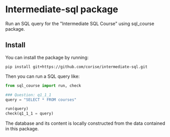 # Intermediate-sql package

Run an SQL query for the "Intermediate SQL Course" using sql_course package.

## Install

You can install the package by running:

```
pip install git+https://github.com/corise/intermediate-sql.git
```

Then you can run a SQL query like:

```Python
from sql_course import run, check

### Question: q1_1_1
query = "SELECT * FROM courses"

run(query)
check(q1_1_1 = query)
```

The database and its content is locally constructed from the data contained in this package.
